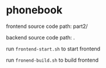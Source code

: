 # phonebook

frontend source code path: part2/

backend source code path: .

run `frontend-start.sh` to start frontend

run `fronend-build.sh` to build frontend
